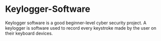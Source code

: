 # Keylogger-Software
Keylogger software is a good beginner-level cyber security project. A keylogger is software used to record every keystroke made by the user on their keyboard devices.
